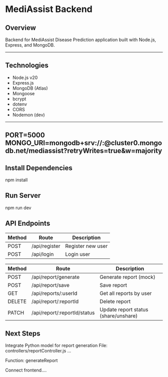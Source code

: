 # MediAssist Backend

## Overview
Backend for MediAssist Disease Prediction application built with Node.js, Express, and MongoDB.

---


## Technologies
- Node.js v20
- Express.js
- MongoDB (Atlas)
- Mongoose
- bcrypt
- dotenv
- CORS
- Nodemon (dev)

---


PORT=5000
MONGO_URI=mongodb+srv://<username>:<password>@cluster0.mongodb.net/mediassist?retryWrites=true&w=majority
---

## Install Dependencies
npm install

## Run Server
npm run dev

## API Endpoints

| Method | Route         | Description       |
| ------ | ------------- | ----------------- |
| POST   | /api/register | Register new user |
| POST   | /api/login    | Login user        |

| Method | Route                         | Description                          |
| ------ | ----------------------------- | ------------------------------------ |
| POST   | /api/report/generate          | Generate report (mock)               |
| POST   | /api/report/save              | Save report                          |
| GET    | /api/reports/\:userId         | Get all reports by user              |
| DELETE | /api/report/\:reportId        | Delete report                        |
| PATCH  | /api/report/\:reportId/status | Update report status (share/unshare) |

## Next Steps

Integrate Python model for report generation File: controllers/reportController.js ...

Function: generateReport

Connect frontend....
